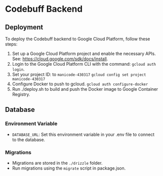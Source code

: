 # Codebuff Backend

## Deployment

To deploy the Codebuff backend to Google Cloud Platform, follow these steps:

1. Set up a Google Cloud Platform project and enable the necessary APIs. See: https://cloud.google.com/sdk/docs/install.
2. Login to the Google Cloud Platform CLI with the command:
   `gcloud auth login`.
3. Set your project ID: to `manicode-430317`
   `gcloud config set project manicode-430317`
4. Configure Docker to push to gcloud.
   `gcloud auth configure-docker`
5. Run ./deploy.sh to build and push the Docker image to Google Container Registry.

## Database

### Environment Variable
- `DATABASE_URL`: Set this environment variable in your .env file to connect to the database.

### Migrations
- Migrations are stored in the `./drizzle` folder.
- Run migrations using the `migrate` script in package.json.
